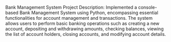 Bank Management System Project
Description:
Implemented a console-based Bank Management System using Python, encompassing essential functionalities for account management and transactions. The system allows users to perform basic banking operations such as creating a new account, depositing and withdrawing amounts, checking balances, viewing the list of account holders, closing accounts, and modifying account details.



